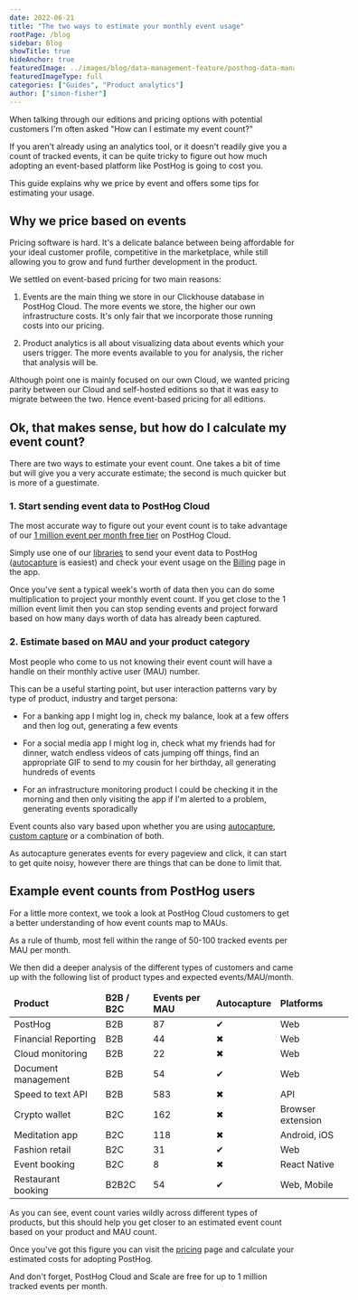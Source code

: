 ```yaml
---
date: 2022-06-21
title: "The two ways to estimate your monthly event usage"
rootPage: /blog
sidebar: Blog
showTitle: true
hideAnchor: true
featuredImage: ../images/blog/data-management-feature/posthog-data-management.png
featuredImageType: full
categories: ["Guides", "Product analytics"]
author: ["simon-fisher"]
---
```


When talking through our editions and pricing options with potential customers I'm often asked "How can I estimate my event count?"

If you aren't already using an analytics tool, or it doesn't readily give you a count of tracked events, it can be quite tricky to figure out how much adopting an event-based platform like PostHog is going to cost you.

This guide explains why we price by event and offers some tips for estimating your usage.

## Why we price based on events

Pricing software is hard. It's a delicate balance between being affordable for your ideal customer profile, competitive in the marketplace, while still allowing you to grow and fund further development in the product.

We settled on event-based pricing for two main reasons:

1. Events are the main thing we store in our Clickhouse database in PostHog Cloud. The more events we store, the higher our own infrastructure costs.  It's only fair that we incorporate those running costs into our pricing.

2. Product analytics is all about visualizing data about events which your users trigger. The more events available to you for analysis, the richer that analysis will be.

Although point one is mainly focused on our own Cloud, we wanted pricing parity between our Cloud and self-hosted editions so that it was easy to migrate between the two. Hence event-based pricing for all editions.

## Ok, that makes sense, but how do I calculate my event count?

There are two ways to estimate your event count. One takes a bit of time but will give you a very accurate estimate; the second is much quicker but is more of a guestimate.

### 1. Start sending event data to PostHog Cloud

The most accurate way to figure out your event count is to take advantage of our [1 million event per month free tier](/pricing) on PostHog Cloud.

Simply use one of our [libraries](/docs/integrate#libraries) to send your event data to PostHog ([autocapture](/docs/integrate/ingest-live-data#autocapture) is easiest) and check your event usage on the [Billing](https://app.posthog.com/organization/billing) page in the app.

Once you've sent a typical week's worth of data then you can do some multiplication to project your monthly event count. If you get close to the 1 million event limit then you can stop sending events and project forward based on how many days worth of data has already been captured.

### 2. Estimate based on MAU and your product category

Most people who come to us not knowing their event count will have a handle on their monthly active user (MAU) number.  

This can be a useful starting point, but user interaction patterns vary by type of product, industry and target persona:

* For a banking app I might log in, check my balance, look at a few offers and then log out, generating a few events

* For a social media app I might log in, check what my friends had for dinner, watch endless videos of cats jumping off things, find an appropriate GIF to send to my cousin for her birthday, all generating hundreds of events

* For an infrastructure monitoring product I could be checking it in the morning and then only visiting the app if I'm alerted to a problem, generating events sporadically

Event counts also vary based upon whether you are using [autocapture](/docs/integrate/ingest-live-data#autocapture), [custom capture](/docs/integrate/ingest-live-data#capture-user-events) or a combination of both.  

As autocapture generates events for every pageview and click, it can start to get quite noisy, however there are things that can be done to limit that.

## Example event counts from PostHog users

For a little more context, we took a look at PostHog Cloud customers to get a better understanding of how event counts map to MAUs.

As a rule of thumb, most fell within the range of 50-100 tracked events per MAU per month. 

We then did a deeper analysis of the different types of customers and came up with the following list of product types and expected events/MAU/month.

<div className="overflow-x-auto -mx-5 px-5">
<table className="w-full mt-4" style="min-width: 600px;">
	<thead>
    	<tr>
			<td className="w-3/12"><strong>Product</strong></td>
        	<td className="w-3/12 text-center"><strong>B2B / B2C</strong></td>
        	<td className="w-3/12 text-center"><strong>Events per MAU</strong></td>
        	<td className="w-3/12 text-center"><strong>Autocapture</strong></td>
        	<td className="w-3/12 text-center"><strong>Platforms</strong></td>
    	</tr>
	</thead>
	<tbody>
		<tr>
			<td>PostHog</td>
        	<td className="text-center">B2B</td>
        	<td className="text-center">87</td>
        	<td className="text-center"><span className="text-green text-lg">✔</span></td>
        	<td className="text-center">Web</td>
      	</tr>
		<tr>
			<td>Financial Reporting</td>
        	<td className="text-center">B2B</td>
        	<td className="text-center">44</td>
        	<td className="text-center"><span className="text-red text-lg">✖</span></td>        <td className="text-center">Web</td>
    	</tr>
		<tr>
			<td>Cloud monitoring</td>
        	<td className="text-center">B2B</td>
        	<td className="text-center">22</td>
        	<td className="text-center"><span className="text-red text-lg">✖</span></td>	
          	<td className="text-center">Web</td>
      	</tr>
		<tr>
			<td>Document management</td>
        	<td className="text-center">B2B</td>
        	<td className="text-center">54</td>
        	<td className="text-center"><span className="text-green text-lg">✔</span></td>     	<td className="text-center">Web</td>
      	</tr>
		<tr>
			<td>Speed to text API</td>
        	<td className="text-center">B2B</td>
        	<td className="text-center">583</td>
        	<td className="text-center"><span className="text-red text-lg">✖</span></td>        <td className="text-center">API</td>
     	</tr>
		<tr>
			<td>Crypto wallet</td>
        	<td className="text-center">B2C</td>
        	<td className="text-center">162</td>
        	<td className="text-center"><span className="text-red text-lg">✖</span></td>        <td className="text-center">Browser extension</td>
      	</tr>
		<tr>
			<td>Meditation app</td>
        	<td className="text-center">B2C</td>
        	<td className="text-center">118</td>
        	<td className="text-center"><span className="text-red text-lg">✖</span></td>        <td className="text-center">Android, iOS</td>
      	</tr>
		<tr>
			<td>Fashion retail</td>
        	<td className="text-center">B2C</td>
        	<td className="text-center">31</td>
        	<td className="text-center"><span className="text-green text-lg">✔</span></td>         <td className="text-center">Web</td>
      	</tr>
		<tr>
			<td>Event booking</td>
        	<td className="text-center">B2C</td>
        	<td className="text-center">8</td>
        	<td className="text-center"><span className="text-red text-lg">✖</span></td>        <td className="text-center">React Native</td>
    	</tr>
		<tr>
			<td>Restaurant booking</td>
        	<td className="text-center">B2B2C</td>
        	<td className="text-center">54</td>
        	<td className="text-center"><span className="text-green text-lg">✔</span></td>        <td className="text-center">Web, Mobile</td>
    	</tr>	
	</tbody>
</table>
</div>

As you can see, event count varies wildly across different types of products, but this should help you get closer to an estimated event count
based on your product and MAU count.

Once you've got this figure you can visit the [pricing](/pricing) page and calculate your estimated costs for adopting PostHog. 

And don't forget, PostHog Cloud and Scale are free for up to 1 million tracked events per month.

<ArrayCTA />